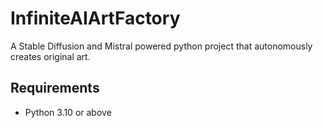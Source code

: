 # InfiniteAIArtFactory
A Stable Diffusion and Mistral powered python project that autonomously creates original art.

## Requirements
* Python 3.10 or above

